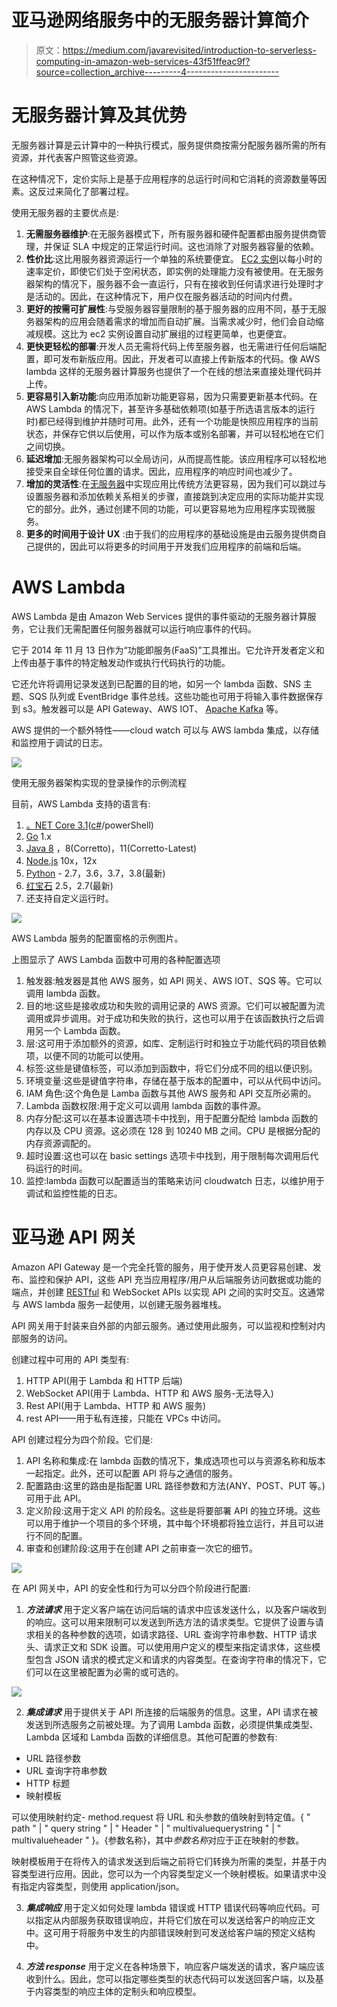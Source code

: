 # 亚马逊网络服务中的无服务器计算简介

> 原文：<https://medium.com/javarevisited/introduction-to-serverless-computing-in-amazon-web-services-43f51ffeac9f?source=collection_archive---------4----------------------->

# **无服务器计算及其优势**

无服务器计算是云计算中的一种执行模式，服务提供商按需分配服务器所需的所有资源，并代表客户照管这些资源。

在这种情况下，定价实际上是基于应用程序的总运行时间和它消耗的资源数量等因素。这反过来简化了部署过程。

使用无服务器的主要优点是:

1.  **无需服务器维护**:在无服务器模式下，所有服务器和硬件配置都由服务提供商管理，并保证 SLA 中规定的正常运行时间。这也消除了对服务器容量的依赖。
2.  **性价比**:这比用服务器资源运行一个单独的系统要便宜。 [EC2 实例](/javarevisited/7-best-aws-ec2-amazon-elastic-compute-cloud-online-courses-for-beginners-in-2021-f7a1a55ea719)以每小时的速率定价，即使它们处于空闲状态，即实例的处理能力没有被使用。在无服务器架构的情况下，服务器不会一直运行，只有在接收到任何请求进行处理时才是活动的。因此，在这种情况下，用户仅在服务器活动的时间内付费。
3.  **更好的按需可扩展性**:与受服务器容量限制的基于服务器的应用不同，基于无服务器架构的应用会随着需求的增加而自动扩展。当需求减少时，他们会自动缩减规模。这比为 ec2 实例设置自动扩展组的过程更简单，也更便宜。
4.  **更快更轻松的部署**:开发人员无需将代码上传至服务器，也无需进行任何后端配置，即可发布新版应用。因此，开发者可以直接上传新版本的代码。像 AWS lambda 这样的无服务器计算服务也提供了一个在线的想法来直接处理代码并上传。
5.  **更容易引入新功能**:向应用添加新功能更容易，因为只需要更新基本代码。在 AWS Lambda 的情况下，甚至许多基础依赖项(如基于所选语言版本的运行时)都已经得到维护并随时可用。此外，还有一个功能是快照应用程序的当前状态，并保存它供以后使用，可以作为版本或别名部署，并可以轻松地在它们之间切换。
6.  **延迟增加**:无服务器架构可以全局访问，从而提高性能。该应用程序可以轻松地接受来自全球任何位置的请求。因此，应用程序的响应时间也减少了。
7.  **增加的灵活性**:在[无服务器](https://javarevisited.blogspot.com/2020/07/top-6-courses-to-learn-aws-lambda-and-serverless.html#axzz6iYmMFnsA)中实现应用比传统方法更容易，因为我们可以跳过与设置服务器和添加依赖关系相关的步骤，直接跳到决定应用的实际功能并实现它的部分。此外，通过创建不同的功能，可以更容易地为应用程序实现微服务。
8.  **更多的时间用于设计 UX** :由于我们的应用程序的基础设施是由云服务提供商自己提供的，因此可以将更多的时间用于开发我们应用程序的前端和后端。

# **AWS Lambda**

AWS Lambda 是由 Amazon Web Services 提供的事件驱动的无服务器计算服务，它让我们无需配置任何服务器就可以运行响应事件的代码。

它于 2014 年 11 月 13 日作为“功能即服务(FaaS)”工具推出。它允许开发者定义和上传由基于事件的特定触发动作或执行代码执行的功能。

它还允许将调用记录发送到已配置的目的地，如另一个 lambda 函数、SNS 主题、SQS 队列或 EventBridge 事件总线。这些功能也可用于将输入事件数据保存到 s3。触发器可以是 API Gateway、AWS IOT、 [Apache Kafka](/javarevisited/top-10-apache-kafka-online-training-courses-and-certifications-621f3c13b38c) 等。

AWS 提供的一个额外特性——cloud watch 可以与 AWS lambda 集成，以存储和监控用于调试的日志。

![](img/7e3cb9689d1801801617d8455a0c5ba8.png)

使用无服务器架构实现的登录操作的示例流程

目前，AWS Lambda 支持的语言有:

1.  [。NET Core 3.1](/javarevisited/7-best-online-courses-to-learn-asp-net-core-and-mvc-in-depth-a68c1b728090?source=---------28------------------)([c#](/javarevisited/5-best-c-c-sharp-programming-courses-for-beginners-in-2020-494f7afc7a5c)/powerShell)
2.  [Go](https://www.java67.com/2019/12/top-5-courses-to-learn-go-or-golang.html) 1.x
3.  [Java 8](/javarevisited/top-5-java-online-courses-for-beginners-best-of-lot-1e1e240a758) ，8(Corretto)，11(Corretto-Latest)
4.  [Node.js](/javarevisited/top-10-online-courses-to-learn-node-js-in-depth-8ef0e31ca139) 10x，12x
5.  [Python](/javarevisited/10-best-python-certification-courses-from-coursera-4576890eb6b3) - 2.7，3.6，3.7，3.8(最新)
6.  [红宝石](/javarevisited/10-best-ruby-on-rails-courses-for-beginners-dca4d66e9f7b) 2.5，2.7(最新)
7.  还支持自定义运行时。

![](img/9e8990186eda4e6450754852cabdccd6.png)

AWS Lambda 服务的配置窗格的示例图片。

上图显示了 AWS Lambda 函数中可用的各种配置选项

1.  触发器:触发器是其他 AWS 服务，如 API 网关、AWS IOT、SQS 等。它可以调用 lambda 函数。
2.  目的地:这些是接收成功和失败的调用记录的 AWS 资源。它们可以被配置为流调用或异步调用。对于成功和失败的执行，这也可以用于在该函数执行之后调用另一个 Lambda 函数。
3.  层:这可用于添加额外的资源，如库、定制运行时和独立于功能代码的项目依赖项，以便不同的功能可以使用。
4.  标签:这些是键值标签，可以添加到函数中，将它们分成不同的组以便识别。
5.  环境变量:这些是键值字符串，存储在基于版本的配置中，可以从代码中访问。
6.  IAM 角色:这个角色是 Lamba 函数与其他 AWS 服务和 API 交互所必需的。
7.  Lambda 函数权限:用于定义可以调用 lambda 函数的事件源。
8.  内存分配:这可以在基本设置选项卡中找到，用于配置分配给 lambda 函数的内存以及 CPU 资源。这必须在 128 到 10240 MB 之间。CPU 是根据分配的内存资源调配的。
9.  超时设置:这也可以在 basic settings 选项卡中找到，用于限制每次调用后代码运行的时间。
10.  监控:lambda 函数可以配置适当的策略来访问 cloudwatch 日志，以维护用于调试和监控性能的日志。

# **亚马逊 API 网关**

Amazon API Gateway 是一个完全托管的服务，用于使开发人员更容易创建、发布、监控和保护 API，这些 API 充当应用程序/用户从后端服务访问数据或功能的端点，并创建 [RESTful](/javarevisited/top-5-books-and-courses-to-learn-restful-web-services-in-java-using-spring-mvc-and-spring-boot-79ec4b351d12?source=---------17------------------) 和 WebSocket APIs 以实现 API 之间的实时交互。这通常与 AWS lambda 服务一起使用，以创建无服务器堆栈。

API 网关用于封装来自外部的内部云服务。通过使用此服务，可以监视和控制对内部服务的访问。

创建过程中可用的 API 类型有:

1.  HTTP API(用于 Lambda 和 HTTP 后端)
2.  WebSocket API(用于 Lambda、HTTP 和 AWS 服务-无法导入)
3.  Rest API(用于 Lambda、HTTP 和 AWS 服务)
4.  rest API——用于私有连接，只能在 VPCs 中访问。

API 创建过程分为四个阶段。它们是:

1.  API 名称和集成:在 lambda 函数的情况下，集成选项也可以与资源名称和版本一起指定。此外，还可以配置 API 将与之通信的服务。
2.  配置路由:这里的路由是指配置 URL 路径参数和方法(ANY、POST、PUT 等。)可用于此 API。
3.  定义阶段:这用于定义 API 的阶段名。这些是将要部署 API 的独立环境。这些可以用于维护一个项目的多个环境，其中每个环境都将独立运行，并且可以进行不同的配置。
4.  审查和创建阶段:这用于在创建 API 之前审查一次它的细节。

![](img/fde5f98d31ffc51e62691e96aae5a576.png)

在 API 网关中，API 的安全性和行为可以分四个阶段进行配置:

1. ***方法请求*** 用于定义客户端在访问后端的请求中应该发送什么，以及客户端收到的响应。这可以用来限制可以发送到所选方法的请求类型。它提供了设置与请求相关的各种参数的选项，如请求路径、URL 查询字符串参数、HTTP 请求头、请求正文和 SDK 设置。可以使用用户定义的模型来指定请求体，这些模型包含 JSON 请求的模式定义和请求的内容类型。在查询字符串的情况下，它们可以在这里被配置为必需的或可选的。

![](img/3389ae9e9b4ba4daa367cb54f8af3321.png)

2. ***集成请求*** 用于提供关于 API 所连接的后端服务的信息。这里，API 请求在被发送到所选服务之前被处理。为了调用 Lambda 函数，必须提供集成类型、Lambda 区域和 Lambda 函数的详细信息。其他可配置的参数有:

*   URL 路径参数
*   URL 查询字符串参数
*   HTTP 标题
*   映射模板

可以使用映射约定- method.request 将 URL 和头参数的值映射到特定值。{ " path " | " query string " | " Header " | " multivaluequerystring " | " multivalueheader " }。{参数名称}，其中*参数名称*对应于正在映射的参数。

映射模板用于在将传入的请求发送到后端之前将它们转换为所需的类型，并基于内容类型进行应用。因此，您可以为一个内容类型定义一个映射模板。如果请求中没有指定内容类型，则使用 application/json。

3. ***集成响应*** 用于定义如何处理 lambda 错误或 HTTP 错误代码等响应代码。可以指定从内部服务获取错误响应，并将它们放在可以发送给客户的响应正文中。这可用于将服务中发生的内部错误映射到可发送给客户端的预定义结构中。

4. ***方法 response*** 用于定义在各种场景下，响应客户端发送的请求，客户端应该收到什么。因此，您可以指定哪些类型的状态代码可以发送回客户端，以及基于内容类型的响应主体的定制头和响应模型。